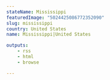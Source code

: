 ```yaml
---
stateName: Mississippi
featuredImage: "5024425086772352090"
slug: mississippi
country: United States
name: Mississippi|United States

outputs:
    - rss
    - html
    - browse

---
```


